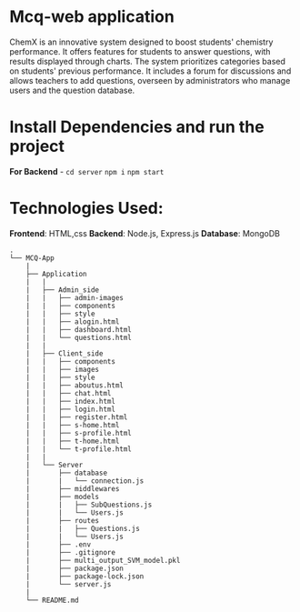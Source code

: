 # Mcq-web application

ChemX is an innovative system designed to boost students' chemistry performance. It offers features for students to answer questions, with results displayed through charts. The system prioritizes categories based on students' previous performance. It includes a forum for discussions and allows teachers to add questions, overseen by administrators who manage users and the question database.


# Install Dependencies and run the project

**For Backend** - `cd server` `npm i` `npm start`
























# Technologies Used:
**Frontend**: HTML,css
**Backend**: Node.js, Express.js
**Database**: MongoDB




```
.
└── MCQ-App
    |
    ├── Application
    |   |
    |   ├── Admin_side
    |   |   ├── admin-images
    |   |   ├── components
    |   |   ├── style
    |   |   ├── alogin.html
    |   |   ├── dashboard.html
    |   |   └── questions.html
    |   |
    |   ├── Client_side
    |   |   ├── components
    |   |   ├── images
    |   |   ├── style
    |   |   ├── aboutus.html
    |   |   ├── chat.html
    |   |   ├── index.html
    |   |   ├── login.html
    |   |   ├── register.html
    |   |   ├── s-home.html
    |   |   ├── s-profile.html
    |   |   ├── t-home.html
    |   |   └── t-profile.html
    |   |
    |   └── Server
    |       ├── database
    |       |   └── connection.js
    |       ├── middlewares
    |       ├── models
    |       |   ├── SubQuestions.js
    |       |   └── Users.js
    |       ├── routes
    |       |   ├── Questions.js
    |       |   └── Users.js
    |       ├── .env
    |       ├── .gitignore
    |       ├── multi_output_SVM_model.pkl
    |       ├── package.json
    |       ├── package-lock.json
    |       └── server.js
    |
    └── README.md
```
